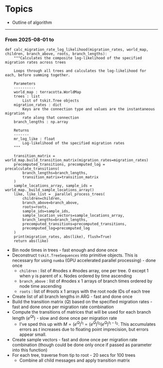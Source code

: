 # Topics

- Outline of algorithm

---

### From 2025-08-01 to

```{python}
def calc_migration_rate_log_likelihood(migration_rates, world_map, children, branch_above, roots, branch_lengths):
    """Calculates the composite log-likelihood of the specified migration rates across trees
    
    Loops through all trees and calculates the log-likelihood for each, before summing together.

    Parameters
    ----------
    world_map : terracotta.WorldMap
    trees : list
        List of tskit.Tree objects
    migration_rates : dict
        Keys are the connection type and values are the instantaneous migration
        rate along that connection
    branch_lengths : np.array

    Returns
    -------
    mr_log_like : float
        Log-likelihood of the specified migration rates
    """

    transition_matrix = world_map.build_transition_matrix(migration_rates=migration_rates)
    precomputed_transitions, precomputed_log = precalculate_transitions(
        branch_lengths=branch_lengths,
        transition_matrix=transition_matrix
    )
    sample_locations_array, sample_ids = world_map._build_sample_locations_array()
    like, like_list = _parallel_process_trees(
        children=children,
        branch_above=branch_above,
        roots=roots,
        sample_ids=sample_ids,
        sample_location_vectors=sample_locations_array,
        branch_lengths=branch_lengths,
        precomputed_transitions=precomputed_transitions,
        precomputed_log=precomputed_log
    )
    print(migration_rates, abs(like), flush=True)
    return abs(like)
```

- Bin node times in trees - fast enough and done once
- Deconstruct `tskit.TreeSequences` into primitive objects. This is necessary for using `numba` (GPU accelerated parallel processing) - done once
    - `children` : list of #nodes x #nodes array, one per tree. 0 except 1 when y is parent of x. Nodes ordered by time ascending
    - `branch_above` : list of #nodes x 1 arrays of branch times ordered by node time ascending
    - `roots` : list of #roots x 1 arrays with the root node IDs of each tree
- Create list of all branch lengths in ARG - fast and done once
- Build the transition matrix ($Q$) based on the specified migration rates - fast and done once per migration rate combination
- Compute the transitions of matrices that will be used for each branch length ($e^{Qt}$) - slow and done once per migration rate
    - I've sped this up with $M = (e^Q)^{t_1} = (e^Q)^{t_0}(e^Q)^{t_1-t_0}$. This accumulates errors as $t$ increases due to floating point imprecision, but errors appear small.
- Create sample vectors - fast and done once per migration rate combination (though could be done only once if passed as parameter into this function)
- For each tree, traverse from tip to root - 20 secs for 100 trees
    - Combine all child messages and apply transition matrix
